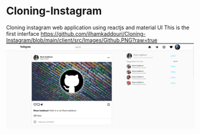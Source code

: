 # Cloning-Instagram
Cloning instagram web application using reactjs and material UI
This is the first interface
https://github.com/ilhamkaddouri/Cloning-Instagram/blob/main/client/src/Images/Github.PNG?raw=true
![Github](https://github.com/ilhamkaddouri/Cloning-Instagram/blob/main/client/src/Images/Github.PNG?raw=true)
